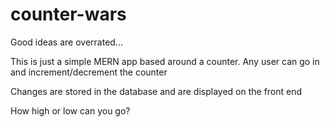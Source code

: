 # counter-wars

Good ideas are overrated...

This is just a simple MERN app based around a counter. Any user can go in and increment/decrement the counter

Changes are stored in the database and are displayed on the front end

How high or low can you go?
